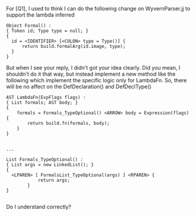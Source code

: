 For [Q1], I used to think I can do the following change on WyvernParser.jj to support the lambda inferred
```
Object Formal() :
{ Token id; Type type = null; }
{
  id = <IDENTIFIER> [<COLON> type = Type()] {
      return build.formalArg(id.image, type);
  }
}
```

But when I see your reply, I didn't got your idea clearly. Did you mean, I shouldn't do it that way, but instead implement a new method like the following which implement the specific logic only for LambdaFn. So, there will be no affect on the DefDeclaration() and DefDeclType()
```
AST LambdaFn(ExpFlags flags) :
{ List formals; AST body; }
{
    formals = Formals_TypeOptional() <ARROW> body = Expression(flags) {
        return build.fn(formals, body);
    }
}


...

List Formals_TypeOptional() :
{ List args = new LinkedList(); }
{
  <LPAREN> [ FormalsList_TypeOptional(args) ] <RPAREN> {
			return args;
		}
}


```

Do I understand correctly?
